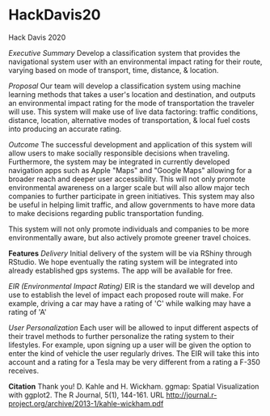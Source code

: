 # HackDavis20

Hack Davis 
2020

*Executive Summary*
Develop a classification system that provides the navigational system user with an environmental impact rating for their route, varying based on mode of transport, time, distance, & location. 

*Proposal*
Our team will develop a classification system using machine learning methods that takes a user's location and destination, and outputs an environmental impact rating for the mode of transportation the traveler will use. This system will make use of live data factoring: traffic conditions, distance, location, alternative modes of transportation, & local fuel costs into producing an accurate rating. 

*Outcome*
The successful development and application of this system will allow users to make socially responsible decisions when traveling. Furthermore, the system may be integrated in currently developed navigation apps such as Apple "Maps" and "Google Maps" allowing for a broader reach and deeper user accessibility. This will not only promote environmental awareness on a larger scale but will also allow major tech companies to further participate in green initiatives. This system may also be useful in helping limit traffic, and allow governments to have more data to make decisions regarding public transportation funding.  

This system will not only promote individuals and companies to be more environmentally aware, but also actively promote greener travel choices.  

**Features**
*Delivery*
Initial delivery of the system will be via RShiny through RStudio. We hope eventually the rating system will be integrated into already established gps systems. The app will be available for free.

*EIR (Environmental Impact Rating)*
EIR is the standard we will develop and use to establish the level of impact each proposed route will make. For example, driving a car may have a rating of 'C' while walking may have a rating of 'A'

*User Personalization*
Each user will be allowed to input different aspects of their travel methods to further personalize the rating system to their lifestyles. For example, upon signing up a user will be given the option to enter the kind of vehicle the user regularly drives.  The EIR will take this into account and a rating for a Tesla may be very different from a rating a F-350 receives. 


**Citation**
Thank you!
  D. Kahle and H. Wickham. ggmap:
  Spatial Visualization with ggplot2.
  The R Journal, 5(1), 144-161. URL
  http://journal.r-project.org/archive/2013-1/kahle-wickham.pdf

